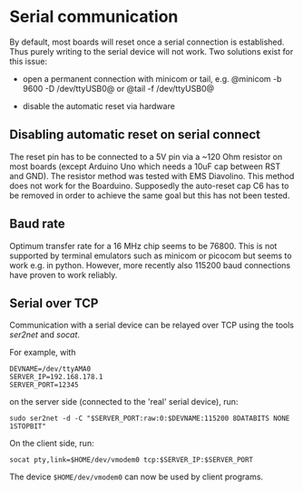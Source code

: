Serial communication
====================

By default, most boards will reset once a serial connection is
established.  Thus purely writing to the serial device will not work.
Two solutions exist for this issue:

- open a permanent connection with minicom or tail, e.g.
   @minicom -b 9600 -D /dev/ttyUSB0@ or @tail -f /dev/ttyUSB0@

- disable the automatic reset via hardware

Disabling automatic reset on serial connect
-----------------------------------------

The reset pin has to be connected to a 5V pin via a ~120 Ohm resistor
on most boards (except Arduino Uno which needs a 10uF cap between RST
and GND). The resistor method was tested with EMS Diavolino.  This
method does not work for the Boarduino. Supposedly the auto-reset cap
C6 has to be removed in order to achieve the same goal but this has
not been tested.

Baud rate
---------

Optimum transfer rate for a 16 MHz chip seems to be
76800. This is not supported by terminal emulators such as minicom or
picocom but seems to work e.g. in python. However, more recently also
115200 baud connections have proven to work reliably.

Serial over TCP
---------------

Communication with a serial device can be relayed over TCP using the
tools _ser2net_ and _socat_.

For example, with

    DEVNAME=/dev/ttyAMA0
    SERVER_IP=192.168.178.1
    SERVER_PORT=12345
   
on the server side (connected to the 'real' serial device), run:

    sudo ser2net -d -C "$SERVER_PORT:raw:0:$DEVNAME:115200 8DATABITS NONE 1STOPBIT"

On the client side, run:

    socat pty,link=$HOME/dev/vmodem0 tcp:$SERVER_IP:$SERVER_PORT
    
The device `$HOME/dev/vmodem0` can now be used by client programs.
